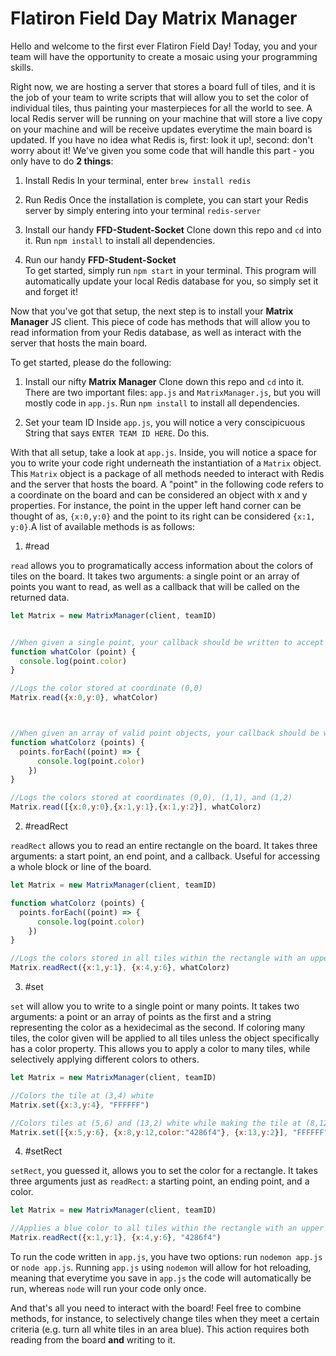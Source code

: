 # Flatiron Field Day Matrix Manager

Hello and welcome to the first ever Flatiron Field Day! Today, you and your team will have the opportunity to create a mosaic using your programming skills. 

Right now, we are hosting a server that stores a board full of tiles, and it is the job of your team to write scripts that will allow you to set the color of individual tiles, thus painting your masterpieces for all the world to see. A local Redis server will be running on your machine that will store a live copy on your machine and will be receive updates everytime the main board is updated. If you have no idea what Redis is, first: look it up!, second: don't worry about it! We've given you some code that will handle this part - you only have to do **2 things**:

1. Install Redis
In your terminal, enter `brew install redis`

2. Run Redis
Once the installation is complete, you can start your Redis server by simply entering into your terminal `redis-server`

3. Install our handy **FFD-Student-Socket**
Clone down this repo and `cd` into it. Run `npm install` to install all dependencies.

4. Run our handy **FFD-Student-Socket**  
To get started, simply run `npm start` in your terminal. This program will automatically update your local Redis database for you, so simply set it and forget it!


Now that you've got that setup, the next step is to install your **Matrix Manager** JS client. This piece of code has methods that will allow you to read information from your Redis database, as well as interact with the server that hosts the main board. 

To get started, please do the following:

1. Install our nifty **Matrix Manager**
Clone down this repo and `cd` into it. There are two important files: `app.js` and `MatrixManager.js`, but you will mostly code in `app.js`. Run `npm install` to install all dependencies. 

2. Set your team ID
Inside `app.js`, you will notice a very conscipicuous String that says `ENTER TEAM ID HERE`. Do this.


With that all setup, take a look at `app.js`. Inside, you will notice a space for you to write your code right underneath the instantiation of a `Matrix` object. This `Matrix` object is a package of all methods needed to interact with Redis and the server that hosts the board. A "point" in the following code refers to a coordinate on the board and can be considered an object with x and y properties. For instance, the point in the upper left hand corner can be thought of as, `{x:0,y:0}` and the point to its right can be considered `{x:1, y:0}`.A list of available methods is as follows:

1. #read

`read` allows you to programatically access information about the colors of tiles on the board. It takes two arguments: a single point or an array of points you want to read, as well as a callback that will be called on the returned data.

```javascript
let Matrix = new MatrixManager(client, teamID)


//When given a single point, your callback should be written to accept an object with x,y, and color properties
function whatColor (point) {
  console.log(point.color)
}

//Logs the color stored at coordinate (0,0)
Matrix.read({x:0,y:0}, whatColor) 



//When given an array of valid point objects, your callback should be written to accept an array of points
function whatColorz (points) {
  points.forEach((point) => {
      console.log(point.color)
    })
}

//Logs the colors stored at coordinates (0,0), (1,1), and (1,2)
Matrix.read([{x:0,y:0},{x:1,y:1},{x:1,y:2}], whatColorz)
```

2. #readRect

`readRect` allows you to read an entire rectangle on the board. It takes three arguments: a start point, an end point, and a callback. Useful for accessing a whole block or line of the board.

```javascript
let Matrix = new MatrixManager(client, teamID)

function whatColorz (points) {
  points.forEach((point) => {
      console.log(point.color)
    })
}

//Logs the colors stored in all tiles within the rectangle with an upper left corner at (1,1) and a lower right corner at (4,6)
Matrix.readRect({x:1,y:1}, {x:4,y:6}, whatColorz)
```

3. #set

`set` will allow you to write to a single point or many points. It takes two arguments: a point or an array of points as the first and a string representing the color as a hexidecimal as the second. If coloring many tiles, the color given will be applied to all tiles unless the object specifically has a color property. This allows you to apply a color to many tiles, while selectively applying different colors to others.

```javascript
let Matrix = new MatrixManager(client, teamID)

//Colors the tile at (3,4) white
Matrix.set({x:3,y:4}, "FFFFFF")

//Colors tiles at (5,6) and (13,2) white while making the tile at (8,12) blue.
Matrix.set([{x:5,y:6}, {x:8,y:12,color:"4286f4"}, {x:13,y:2}], "FFFFFF")

```

4. #setRect

`setRect`, you guessed it, allows you to set the color for a rectangle. It takes three arguments just as `readRect`: a starting point, an ending point, and a color.

```javascript
let Matrix = new MatrixManager(client, teamID)

//Applies a blue color to all tiles within the rectangle with an upper left corner at (1,1) and a lower right corner at (4,6)
Matrix.readRect({x:1,y:1}, {x:4,y:6}, "4286f4")

```


To run the code written in `app.js`, you have two options: run `nodemon app.js` or `node app.js`. Running `app.js` using `nodemon` will allow for hot reloading, meaning that everytime you save in `app.js` the code will automatically be run, whereas `node` will run your code only once.

And that's all you need to interact with the board! Feel free to combine methods, for instance, to selectively change tiles when they meet a certain criteria (e.g. turn all white tiles in an area blue). This action requires both reading from the board **and** writing to it. 
